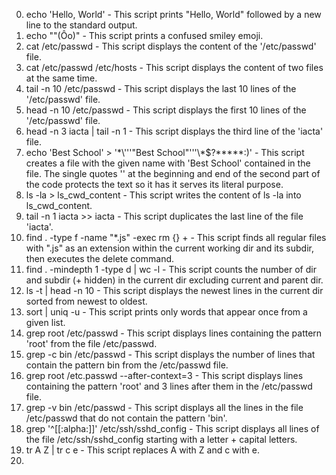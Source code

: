 0. echo 'Hello, World' - This script prints "Hello, World" followed by a new line to the standard output.
1. echo "\"(Ôo)" - This script prints a confused smiley emoji.
2. cat /etc/passwd - This script displays the content of the '/etc/passwd' file.
3. cat /etc/passwd /etc/hosts - This script displays the content of two files at the same time.
4. tail -n 10 /etc/passwd - This script displays the last 10 lines of the '/etc/passwd' file. 
5. head -n 10 /etc/passwd - This script displays the first 10 lines of the '/etc/passwd' file.
6. head -n 3 iacta | tail -n 1 - This script displays the third line of the 'iacta' file.
7. echo 'Best School' > '\*\\'\''"Best School"\'\''\\*$\?\*\*\*\*\*:)' - This script creates a file with the given name with 'Best School' contained in the file. The single quotes '' at the beginning and end of the second part of the code protects the text so it has it serves its literal purpose.
8. ls -la > ls_cwd_content - This script writes the content of ls -la into ls_cwd_content.
9. tail -n 1 iacta >> iacta - This script duplicates the last line of the file 'iacta'.
10. find . -type f -name "*.js" -exec rm {} + - This script finds all regular files with ".js" as an extension within the current working dir and its subdir, then executes the delete command.
11. find . -mindepth 1 -type d | wc -l - This script counts the number of dir and subdir (+ hidden) in the current dir excluding current and parent dir.
12. ls -t | head -n 10 - This script displays the newest lines in the current dir sorted from newest to oldest.
13. sort | uniq -u - This script prints only words that appear once from a given list.
14. grep root /etc/passwd - This script displays lines containing the pattern 'root' from the file /etc/passwd.
15. grep -c bin /etc/passwd - This script displays the number of lines that contain the pattern bin from the /etc/passwd file.
16. grep root /etc.passwd --after-context=3 - This script displays lines containing the pattern 'root' and 3 lines after them in the /etc/passwd file.
17. grep -v bin /etc/passwd - This script displays all the lines in the file /etc/passwd that do not contain the pattern 'bin'.
18. grep '^[[:alpha:]]' /etc/ssh/sshd_config - This script displays all lines of the file /etc/ssh/sshd_config starting with a letter + capital letters.
19. tr A Z | tr c e - This script replaces A with Z and c with e.
20. 